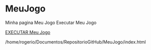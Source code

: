 # MeuJogo

 Minha pagina Meu Jogo
 Executar Meu Jogo

 <a href="https://rogeriosra.github.io/MeuJogo/index.html">EXECUTAR Meu Jogo</a>


 /home/rogerio/Documentos/RepositorioGitHub/MeuJogo/index.html

